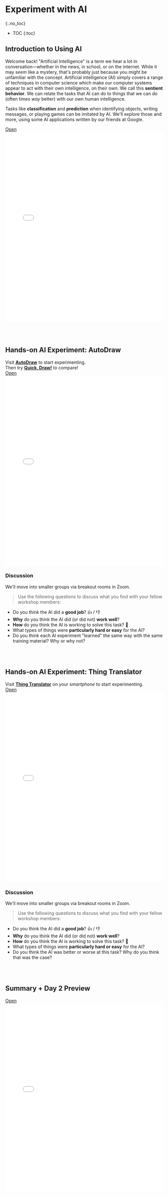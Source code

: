 # Experiment with AI
{:.no_toc}

* TOC
{:toc}

## Introduction to Using AI
Welcome back!  "Artificial Intelligence" is a term we hear a lot in conversation—whether in the news, in school, or on the internet.  While it may *seem* like a mystery, that's probably just because you might be unfamiliar with the concept.  Artificial intelligence (AI) simply covers a range of techniques in computer science which make our computer systems appear to act with their own intelligence, on their own.  We call this **sentient behavior**.  We can relate the tasks that AI can do to things that we can do (often times *way* better) with our own human intelligence.

Tasks like **classification** and **prediction** when identifying objects, writing messages, or playing games can be imitated by AI.  We'll explore those and more, using some AI applications written by our friends at Google.

<a class="d-block mb-1 small text-end text-muted" href="{{'/schedule/1/experiment/intro.pdf' | relative_url }}" target="_blank">
    Open
    <i class="fas fa-external-link-alt ms-1"></i>
</a>
<div class="border border-1 border-dark ratio ratio-85x110 mt-1">
    <iframe id="pdf-js-viewer" src="{{ site.baseurl }}/web/viewer.html?file={{'/schedule/1/experiment/intro.pdf' | relative_url }}" title="webviewer" frameborder="0" width="500" height="600"></iframe>
</div>

<!-- <iframe title="Tools" src="{{'/schedule/1/experiment/intro.pdf' | relative_url }}" width="100%" height="800px" marginwidth="0" marginheight="0" frameborder="1" scrolling="auto"></iframe> -->

<br><br>

## Hands-on AI Experiment: AutoDraw
<div class="message">
Visit <a href="https://www.autodraw.com/"><b>AutoDraw</b></a> to start experimenting. <br>
Then try <a href="https://quickdraw.withgoogle.com/"><b>Quick, Draw!</b></a> to compare!
</div>

<a class="d-block mb-1 small text-end text-muted" href="{{'/schedule/1/experiment/draw.pdf' | relative_url }}" target="_blank">
    Open
    <i class="fas fa-external-link-alt ms-1"></i>
</a>
<div class="border border-1 border-dark ratio ratio-85x110 mt-1">
    <iframe id="pdf-js-viewer" src="{{ site.baseurl }}/web/viewer.html?file={{'/schedule/1/experiment/draw.pdf' | relative_url }}" title="webviewer" frameborder="0" width="500" height="600"></iframe>
</div>

### Discussion
We'll move into smaller groups via breakout rooms in Zoom.  

> Use the following questions to discuss what you find with your fellow workshop members:
+ Do you think the AI did a **good job**? 👍 / 👎
+ **Why** do you think the AI did (or did not) **work well**?
+ **How** do you think the AI is working to solve this task? 🤔
+ What types of things were **particularly hard or easy** for the AI?
+ Do you think each AI experiment "learned" the same way with the same training material?  Why or why not?

<br><br>

## Hands-on AI Experiment: Thing Translator
<div class="message">
Visit <a href="https://thing-translator.appspot.com/"><b>Thing Translator</b></a> on your <i>smartphone</i> to start experimenting.
</div>

<a class="d-block mb-1 small text-end text-muted" href="{{'/schedule/1/experiment/translate.pdf' | relative_url }}" target="_blank">
    Open
    <i class="fas fa-external-link-alt ms-1"></i>
</a>
<div class="border border-1 border-dark ratio ratio-85x110 mt-1">
    <iframe id="pdf-js-viewer" src="{{ site.baseurl }}/web/viewer.html?file={{'/schedule/1/experiment/translate.pdf' | relative_url }}" title="webviewer" frameborder="0" width="500" height="600"></iframe>
</div>

### Discussion
We'll move into smaller groups via breakout rooms in Zoom.  

> Use the following questions to discuss what you find with your fellow workshop members:
+ Do you think the AI did a **good job**? 👍 / 👎
+ **Why** do you think the AI did (or did not) **work well**?
+ **How** do you think the AI is working to solve this task? 🤔
+ What types of things were **particularly hard or easy** for the AI?
+ Do you think the AI was better or worse at this task? Why do you think that was the case?


<br><br>

## Summary + Day 2 Preview

<a class="d-block mb-1 small text-end text-muted" href="{{'/schedule/1/experiment/recap.pdf' | relative_url }}" target="_blank">
    Open
    <i class="fas fa-external-link-alt ms-1"></i>
</a>
<div class="border border-1 border-dark ratio ratio-85x110 mt-1">
    <iframe id="pdf-js-viewer" src="{{ site.baseurl }}/web/viewer.html?file={{'/schedule/1/experiment/recap.pdf' | relative_url }}" title="webviewer" frameborder="0" width="500" height="600"></iframe>
</div>
<!-- <iframe title="Tools" src="{{'/schedule/1/experiment/recap.pdf' | relative_url }}" width="100%" height="800px" marginwidth="0" marginheight="0" frameborder="1" scrolling="auto"></iframe> -->